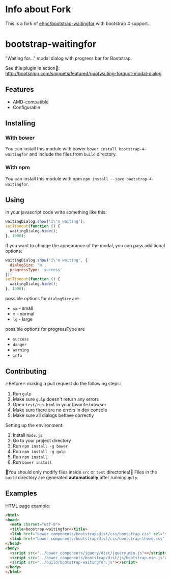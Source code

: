# Info about Fork 
This is a fork of [ehpc/bootstrap-waitingfor](https://github.com/ehpc/bootstrap-waitingfor) with bootstrap 4 support.


# bootstrap-waitingfor

"Waiting for..." modal dialog with progress bar for Bootstrap.

See this plugin in action:rocket:: http://bootsnipp.com/snippets/featured/quotwaiting-forquot-modal-dialog

## Features

* AMD-compatible
* Configurable

## Installing

### With bower

You can install this module with bower `bower install bootstrap-4-waitingfor` and include the files from `build` directory.

### With npm

You can install this module with npm `npm install --save bootstrap-4-waitingfor`.

## Using

In your javascript code write something like this:
```js
waitingDialog.show('I\'m waiting');
setTimeout(function () {
  waitingDialog.hide();
}, 1000);
```

If you want to change the appearance of the modal, you can pass additional options:

```js
waitingDialog.show('I\'m waiting', {
  dialogSize: 'm',
  progressType: 'success'
});
setTimeout(function () {
  waitingDialog.hide();
}, 1000);
```
possible options for `dialogSize` are 
* `sm` - small
* `m` - normal
* `lg` - large

possible options for progressType are
* `success`
* `danger`
* `warning`
* `info`

## Contributing

:fire:Before:fire: making a pull request do the following steps:

1. Run `gulp`
2. Make sure `gulp` doesn't return any errors
3. Open `test/run.html` in your favorite browser
4. Make sure there are no errors in dev console
5. Make sure all dialogs behave correctly

Setting up the environment:

1. Install `Node.js`
2. Go to your project directory
3. Run `npm install -g bower`
4. Run `npm install -g gulp`
5. Run `npm install`
6. Run `bower install`

:sunflower:You should only modify files inside `src` or `test` directories!:sunflower: Files in the `build` directory are generated **automatically** after running `gulp`.

## Examples

HTML page example:
```html
<html>
<head>
  <meta charset="utf-8">
  <title>boostrap-waitingfor</title>
  <link href="bower_components/bootstrap/dist/css/bootstrap.css" rel="stylesheet" />
  <link href="bower_components/bootstrap/dist/css/bootstrap-theme.css" rel="stylesheet" />
</head>
<body>
  <script src="../bower_components/jquery/dist/jquery.min.js"></script>
  <script src="../bower_components/bootstrap/dist/js/bootstrap.min.js"></script>
  <script src="../build/bootstrap-waitingfor.js"></script>
</body>
</html>
```
